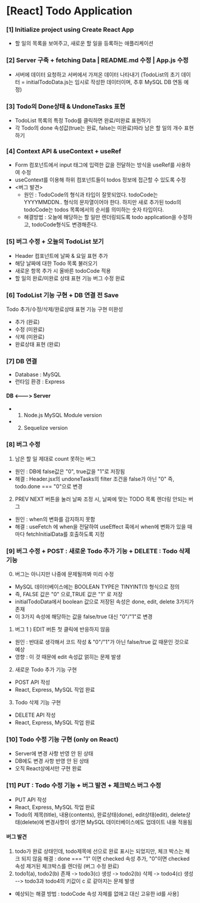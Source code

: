 # [React] Todo Application

### [1] Initialize project using Create React App
* 할 일의 목록을 보여주고, 새로운 할 일을 등록하는 애플리케이션

### [2] Server 구축 + fetching Data | README.md 수정 | App.js 수정
* 서버에 데이터 요청하고 서버에서 가져온 데이터 나타내기
(TodoList의 초기 데이터 = initialTodoData.js는 임시로 작성한 데이터이며, 추후 MySQL DB 연동 예정)

### [3] Todo의 Done상태 & UndoneTasks 표현
* TodoList 목록의 특정 Todo를 클릭하면 완료/미완료 표현하기
* 각 Todo의 done 속성값(true는 완료, false는 미완료)따라 남은 할 일의 개수 표현하기

### [4] Context API & useContext + useRef
* Form 컴포넌트에서 input 태그에 입력한 값을 전달하는 방식을 useRef를 사용하여 수정
* useContext를 이용해 하위 컴포넌트들이 todos 정보에 접근할 수 있도록 수정
* <버그 발견>
  * 원인 : TodoCode의 형식과 타입이 잘못되었다.
    todoCode는 YYYYMMDDN.. 형식의 문자열이어야 한다.
    하지만 새로 추가된 todo의 todoCode는 todos 목록에서의 순서를 의미하는 숫자 타입이다.
  * 해결방법 : 오늘에 해당하는 할 일만 렌더링되도록 todo application을 수정하고, todoCode형식도 변경해준다.

### [5] 버그 수정  +  오늘의 TodoList 보기
* Header 컴포넌트에 날짜 & 요일 표현 추가
* 해당 날짜에 대한 Todo 목록 불러오기
* 새로운 항목 추가 시 올바른 todoCode 적용
* 할 일의 완료/미완료 상태 표현 기능 버그 수정 완료

### [6] TodoList 기능 구현  +  DB 연결 전 Save
Todo 추가/수정/삭제/완료상태 표현 기능 구현 미완성
* 추가 (완료)
* 수정 (미완료)
* 삭제 (미완료)
* 완료상태 표현 (완료)

### [7] DB 연결
* Database : MySQL
* 런타임 환경 : Express
#### DB <---> Server
* 1) Node.js MySQL Module version
* 2) Sequelize version

### [8] 버그 수정
1. 남은 할 일 제대로 count 못하는 버그
* 원인 : DB에 false값은 "0", true값을 "1"로 저장됨
* 해결 : Header.jsx의 undoneTasks의 filter 조건을 false가 아닌 "0" 즉, todo.done === "0"으로 변경
2. PREV NEXT 버튼을 눌러 날짜 조정 시, 날짜에 맞는 TODO 목록 렌더링 안되는 버그
* 원인 : when의 변화를 감지하지 못함
* 해결 : useFetch 에 when을 전달하여 useEffect 훅에서 when에 변화가 있을 때마다 fetchInitialData를 호출하도록 지정

### [9] 버그 수정  +  POST : 새로운 Todo 추가 기능  +  DELETE : Todo 삭제 기능
0. 버그는 아니지만 나중에 문제될까봐 미리 수정
* MySQL 데이터베이스에는 BOOLEAN TYPE은 TINYINT(1) 형식으로 정의
* 즉, FALSE 값은 "0" 으로,TRUE 값은 "1" 로 저장
* initialTodoData에서 boolean 값으로 저장된 속성은 done, edit, delete 3가지가 존재
* 이 3가지 속성에 해당하는 값을 false/true 대신 "0"/"1"로 변경
1. 버그 1 ) EDIT 버튼 첫 클릭에 반응하지 않음
* 원인 : 반대로 생각해서 코드 작성 & "0"/"1"가 아닌 false/true 값 때문인 것으로 예상
* 영향 : 이 것 때문에 edit 속성값 얽히는 문제 발생
2. 새로운 Todo 추가 기능 구현
* POST API 작성
* React, Express, MySQL 작업 완료
3. Todo 삭제 기능 구현
* DELETE API 작성
* React, Express, MySQL 작업 완료

### [10] Todo 수정 기능 구현 (only on React)
* Server에 변경 사항 반영 안 된 상태
* DB에도 변경 사항 반영 안 된 상태
* 오직 React상에서만 구현 완료

### [11] PUT : Todo 수정 기능 + 버그 발견 + 체크박스 버그 수정
* PUT API 작성
* React, Express, MySQL 작업 완료
* Todo의 제목(title), 내용(contents), 완료상태(done), edit상태(edit), delete상태(delete)에 변경사항이 생기면 MySQL 데이터베이스에도 업데이트 내용 적용됨
#### 버그 발견
1. todo가 완료 상태인데, todo제목에 선으로 완료 표시는 되었지만, 체크 박스는 체크 되지 않음
해결 : done === "1" 이면 checked 속성 추가, "0"이면 checked 속성 제거된 체크박스를 렌더링 (버그 수정 완료)
2. todo1(a), todo2(b) 존재 -> todo3(c) 생성 -> todo2(b) 삭제 -> todo4(c) 생성 --> todo3과 todo4의 키값이 c 로 같아지는 문제 발생
* 예상되는  해결 방법 : todoCode 속성 자체를 없애고 대신 고유한 id를 사용]